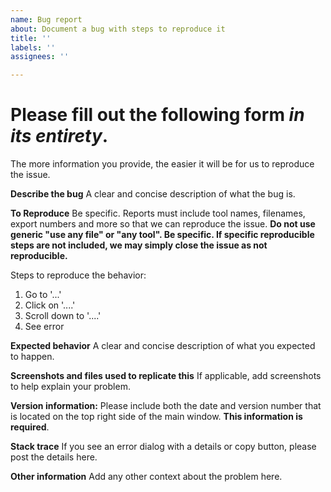 ```yaml
---
name: Bug report
about: Document a bug with steps to reproduce it
title: ''
labels: ''
assignees: ''

---
```


# Please fill out the following form *in its entirety*. 
The more information you provide, the easier it will be for us to reproduce the issue.

**Describe the bug**
A clear and concise description of what the bug is.

**To Reproduce**
Be specific. Reports must include tool names, filenames, export numbers and more so that we can reproduce the issue. **Do not use generic "use any file" or "any tool". Be specific. If specific reproducible steps are not included, we may simply close the issue as not reproducible.**

Steps to reproduce the behavior:
1. Go to '...'
2. Click on '....'
3. Scroll down to '....'
4. See error


**Expected behavior**
A clear and concise description of what you expected to happen.

**Screenshots and files used to replicate this**
If applicable, add screenshots to help explain your problem.

**Version information:**
Please include both the date and version number that is located on the top right side of the main window. **This information is required**.

**Stack trace**
If you see an error dialog with a details or copy button, please post the details here. 

**Other information**
Add any other context about the problem here.
